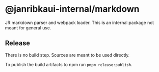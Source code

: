 # @janribkaui-internal/markdown

JR markdown parser and webpack loader.
This is an internal package not meant for general use.

## Release

There is no build step.
Sources are meant to be used directly.

To publish the build artifacts to npm run `pnpm release:publish`.
